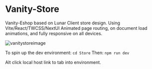 # Vanity-Store
Vanity-Eshop based on Lunar Client store design. Using Vite/React/TWCSS/NextUI
Animated page routing, on document load animations, and fully responsive on all devices.

![vanitystoreimage](https://github.com/Sayinq/Vanity-Store/assets/37464485/afaecfa2-fb35-470c-859b-1dea271e21f0)

To spin up the dev environment:
```cd Store```
Then:
```npm run dev```

Alt click local host link to tab into environment. 
